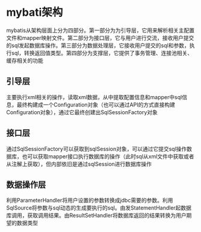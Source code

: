 # mybati架构
mybatis从架构层面上分为四部分。第一部分为为引导层，它用来解析相关主配置文件和mapper映射文件。第二部分为接口层，它与用户进行交流，接收用户提交的sql发起数据库操作。第三部分为数据处理层，它接收用户提交的sql和参数，执行sql，转换返回值类型。第四部分为支撑层，它提供了事务管理、连接池相关、缓存相关的功能

## 引导层
主要执行xml相关的操作，读取xml数据，从中提取配置信息和mapper中sql信息，最终构建成一个Configuration对象（也可以通过API的方式直接构建Configuration对象），通过它最终创建出SqlSessionFactory对象

## 接口层
通过SqlSessionFactory可以获取到sqlSession对象，可以通过它提交sql操作数据库，也可以获取mapper接口执行数据库的操作（此时sql从xml文件中获取或者从注解上获取），但内部依旧是通过sqlSession进行数据库操作

## 数据操作层
利用ParameterHandler将用户设置的参数转换成jdbc需要的参数。利用SqlSource将参数与sql动态的生成要执行的sql。由发StatementHandler起数据库调用，获取调用结果。由ResultSetHandler将数据库返回的结果转换为用户期望的数据类型